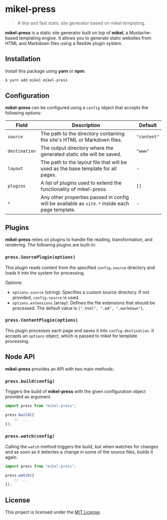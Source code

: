 # mikel-press

> A tiny and fast static site generator based on mikel templating.

**mikel-press** is a static site generator built on top of **mikel**, a Mustache-based templating engine. It allows you to generate static websites from HTML and Markdown files using a flexible plugin system.

## Installation

Install this package using **yarn** or **npm**:

```bash
$ yarn add mikel mikel-press
```

## Configuration

**mikel-press** can be configured using a `config` object that accepts the following options:

| Field | Description | Default |
|-------|-------------|---------|
| `source` | The path to the directory containing the site's HTML or Markdown files. | `"content"` |
| `destination` |  The output directory where the generated static site will be saved. | `"www"` |
| `layout` | The path to the layout file that will be used as the base template for all pages. | - |
| `plugins` | A list of plugins used to extend the functionality of mikel-press. | `[]` |
| `*` |  Any other properties passed in config will be available as `site.*` inside each page template. | - |

## Plugins

**mikel-press** relies on plugins to handle file reading, transformation, and rendering. The following plugins are built-in:

### `press.SourcePlugin(options)`

This plugin reads content from the specified `config.source` directory and loads it into the system for processing.

Options:
- `options.source` (string): Specifies a custom source directory. If not provided, `config.source` is used.
- `options.extensions` (array): Defines the file extensions that should be processed. The default value is `[".html", ".md", ".markdown"]`.

### `press.ContentPlugin(options)`

This plugin processes each page and saves it into `config.destination`. It accepts an `options` object, which is passed to mikel for template processing.

## Node API

**mikel-press** provides an API with two main methods:

### `press.build(config)`

Triggers the build of **mikel-press** with the given configuration object provided as argument.

```javascript
import press from "mikel-press";

press.build({
    // ...
});
```

### `press.watch(config)`

Calling the `watch` method triggers the build, but when watches for changes and as soon as it detectes a change in some of the source files, builds it again.

```javascript
import press from "mikel-press";

press.watch({
    // ...
});
```

## License

This project is licensed under the [MIT License](../../LICENSE).
